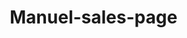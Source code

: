 # Manuel-sales-page
<!DOCTYPE html>
<html lang="en">
<head>
    <meta charset="UTF-8">
    <meta name="viewport" content="width=device-width, initial-scale=1.0">
    <title>Generate Your Own High-Quality Leads Without Dependency on Expensive Third-Party Providers</title>
    <style>
        * {
            margin: 0;
            padding: 0;
            box-sizing: border-box;
        }
        
        html, body {
            overflow-x: hidden;
            font-family: 'Georgia', serif;
            line-height: 1.6;
            color: #333;
        }
        
        .container {
            width: 100%;
            max-width: 800px;
            margin: 0 auto;
            padding: 0 20px;
        }
        
        .hero {
            background: linear-gradient(135deg, #1a1a1a 0%, #2d2d2d 100%);
            color: white;
            padding: 60px 0;
            text-align: center;
        }
        
        .preheader {
            font-size: 1.1em;
            color: #ffd700;
            margin-bottom: 20px;
            font-weight: bold;
        }
        
        .header {
            font-size: 2.5em;
            font-weight: bold;
            margin-bottom: 20px;
            line-height: 1.2;
        }
        
        .subheader {
            font-size: 1.3em;
            margin-bottom: 30px;
            color: #e0e0e0;
        }
        
        .vsl-container {
            margin: 40px 0;
            position: relative;
        }
        
        .vsl-icon {
            position: relative;
            display: inline-block;
            cursor: pointer;
            transition: transform 0.3s ease;
        }
        
        .vsl-icon:hover {
            transform: scale(1.05);
        }
        
        .video-thumbnail {
            width: 300px;
            height: 200px;
            background: #000;
            border: 3px solid #ffd700;
            border-radius: 10px;
            position: relative;
            margin: 0 auto;
        }
        
        .play-button {
            position: absolute;
            top: 50%;
            left: 50%;
            transform: translate(-50%, -50%);
            width: 60px;
            height: 60px;
            background: #ff0000;
            border-radius: 50%;
            display: flex;
            align-items: center;
            justify-content: center;
            font-size: 20px;
            color: white;
        }
        
        .play-button::before {
            content: "▶";
            margin-left: 3px;
        }
        
        .vsl-text {
            margin-top: 15px;
            font-size: 1.1em;
            color: #ffd700;
            font-weight: bold;
        }
        
        .cta-button {
            background: #ff6b35;
            color: white;
            padding: 20px 40px;
            font-size: 1.2em;
            font-weight: bold;
            border: none;
            border-radius: 5px;
            cursor: pointer;
            margin-top: 30px;
            transition: background 0.3s ease;
        }
        
        .cta-button:hover {
            background: #e55a2b;
        }
        
        .section {
            padding: 60px 0;
        }
        
        .section-headline {
            font-size: 2.2em;
            font-weight: bold;
            text-align: center;
            margin-bottom: 40px;
            color: #2d2d2d;
        }
        
        .content-block {
            font-size: 1.1em;
            margin-bottom: 25px;
        }
        
        .content-block p {
            margin-bottom: 15px;
        }
        
        .bold {
            font-weight: bold;
        }
        
        .italic {
            font-style: italic;
        }
        
        .caps {
            text-transform: uppercase;
        }
        
        .bullets {
            list-style: none;
            padding: 0;
        }
        
        .bullets li {
            margin-bottom: 20px;
            padding-left: 30px;
            position: relative;
            font-size: 1.1em;
        }
        
        .bullets li::before {
            content: "✓";
            position: absolute;
            left: 0;
            color: #ff6b35;
            font-weight: bold;
            font-size: 1.2em;
        }
        
        .testimonial {
            background: #f5f5f5;
            padding: 30px;
            margin: 30px 0;
            border-left: 5px solid #ff6b35;
            font-style: italic;
        }
        
        .faq {
            background: #f9f9f9;
            padding: 60px 0;
        }
        
        .faq-item {
            margin-bottom: 30px;
            background: white;
            padding: 25px;
            border-radius: 5px;
            box-shadow: 0 2px 5px rgba(0,0,0,0.1);
        }
        
        .faq-question {
            font-weight: bold;
            font-size: 1.2em;
            margin-bottom: 15px;
            color: #2d2d2d;
        }
        
        .faq-answer {
            color: #555;
            line-height: 1.6;
        }
        
        @media (max-width: 1024px) {
            .header {
                font-size: 2.2em;
            }
            .section-headline {
                font-size: 2em;
            }
        }
        
        @media (max-width: 768px) {
            .container {
                padding: 0 15px;
            }
            
            .hero {
                padding: 40px 0;
            }
            
            .header {
                font-size: 1.8em;
            }
            
            .subheader {
                font-size: 1.1em;
            }
            
            .section-headline {
                font-size: 1.7em;
            }
            
            .video-thumbnail {
                width: 250px;
                height: 167px;
            }
            
            .cta-button {
                padding: 15px 30px;
                font-size: 1.1em;
            }
        }
        
        @media (max-width: 480px) {
            .header {
                font-size: 1.5em;
            }
            
            .video-thumbnail {
                width: 200px;
                height: 133px;
            }
            
            .play-button {
                width: 50px;
                height: 50px;
                font-size: 16px;
            }
        }
    </style>
</head>
<body>
    <!-- HERO SECTION -->
    <section class="hero">
        <div class="container">
            <div class="preheader">ATTENTION: Business Owners Spending $5K+ Monthly on Lead Generation</div>
            
            <h1 class="header">Generate 50+ High-Quality Leads Per Month Through Your Own Social Media Ecosystem Without Relying on Expensive Third-Party Providers</h1>
            
            <div class="subheader">Finally achieve true lead independence while building a brand that commands attention across every platform... even if you've never managed a successful social media campaign before.</div>
            
            <div class="vsl-container">
                <a href="https://docs.google.com/document/d/1H2Sw0MDIC3IkC1y2u68hvCQsxVJSxSE_WnL_6zUXDtY/edit?usp=sharing" class="vsl-icon">
                    <div class="video-thumbnail">
                        <div class="play-button"></div>
                    </div>
                    <div class="vsl-text">Click Here To See The: VSL I WROTE FOR YOU</div>
                </a>
            </div>
            
            <button class="cta-button">Book Your Free Strategy Call Now</button>
        </div>
    </section>

    <!-- PROBLEM IDENTIFICATION -->
    <section class="section">
        <div class="container">
            <h2 class="section-headline">You're Trapped in the Lead Provider Hamster Wheel... And It's Bleeding Your Business Dry</h2>
            
            <div class="content-block">
                <p>Here's what's happening right now...</p>
                
                <p>You wake up Monday morning and check your lead dashboard. <span class="bold">Three leads.</span> Yesterday you had seven. Last week? Fifteen.</p>
                
                <p>The inconsistency is <span class="italic">killing</span> you.</p>
                
                <p>You've tried Facebook ads... spent thousands learning Google Ads... even hired that "social media expert" who promised the moon and delivered crickets.</p>
                
                <p><span class="bold">Sound familiar?</span></p>
                
                <p>Meanwhile, your competitors seem to be pulling leads out of thin air. Their brands are everywhere. Their phones are ringing. Their calendars are packed.</p>
                
                <p>And you're left wondering: <span class="italic">"What the hell am I doing wrong?"</span></p>
            </div>
            
            <div class="content-block">
                <p>The truth is, you're not doing anything wrong.</p>
                
                <p>You're just stuck in a system designed to keep you dependent...</p>
                
                <p>A system where <span class="caps">you</span> pay the bills, but <span class="caps">they</span> control your lead flow.</p>
                
                <p>What happens when they raise prices? You pay.</p>
                
                <p>What happens when they change their algorithm? You suffer.</p>
                
                <p>What happens when they decide to work with your competitor instead? You're toast.</p>
            </div>
            
            <div class="content-block">
                <p><span class="bold">But what if I told you there's a way to flip the script completely?</span></p>
                
                <p>What if you could generate your own high-quality leads... build your own audience... and never worry about some external provider pulling the rug out from under you again?</p>
                
                <p>Keep reading, because I'm about to show you exactly how...</p>
            </div>
        </div>
    </section>

    <!-- ORIGIN STORY -->
    <section class="section">
        <div class="container">
            <h2 class="section-headline">The $50,000 Wake-Up Call That Changed Everything</h2>
            
            <div class="content-block">
                <p>Three years ago, our founder made the same mistake you're probably making right now.</p>
                
                <p>He was running a successful agency, but like most business owners, he was <span class="italic">addicted</span> to buying leads.</p>
                
                <p>$15,000 per month to LeadProvider A. Another $12,000 to LeadProvider B. And $8,000 more to that "exclusive" lead source that promised qualified prospects.</p>
                
                <p><span class="bold">$35,000 per month just to keep the lights on.</span></p>
            </div>
            
            <div class="content-block">
                <p>Then one Tuesday morning, everything changed.</p>
                
                <p>LeadProvider A sent an email: "We're shutting down effective immediately."</p>
                
                <p>LeadProvider B raised their prices by 40% with zero notice.</p>
                
                <p>And that "exclusive" source? Started selling the same leads to three other agencies in town.</p>
                
                <p><span class="bold">In 48 hours, his entire lead generation system collapsed.</span></p>
                
                <p>Revenue dropped 70%. Staff had to be let go. The business nearly died.</p>
            </div>
            
            <div class="content-block">
                <p>But sometimes the biggest disasters lead to the biggest breakthroughs...</p>
                
                <p>While scrambling to rebuild, he discovered something the "gurus" don't want you to know:</p>
                
                <p><span class="bold">The businesses generating the most leads aren't buying them at all.</span></p>
                
                <p>They're creating their own lead-generating ecosystems across social media platforms...</p>
                
                <p>They're building audiences that actually <span class="italic">want</span> to hear from them...</p>
                
                <p>And they're doing it for a fraction of what he was spending on purchased leads.</p>
                
                <p>That's when everything clicked.</p>
            </div>
        </div>
    </section>

    <!-- SOLUTION REVELATION -->
    <section class="section">
        <div class="container">
            <h2 class="section-headline">The "Social Media Ecosystem" That's Generated $227 Million in Client Revenue</h2>
            
            <div class="content-block">
                <p>Here's what we discovered...</p>
                
                <p>Most businesses approach social media like it's a collection of separate platforms.</p>
                
                <p>Facebook here. Instagram there. Maybe some YouTube videos thrown in for good measure.</p>
                
                <p><span class="bold">That's exactly why they fail.</span></p>
            </div>
            
            <div class="content-block">
                <p>The businesses crushing it online understand a simple truth:</p>
                
                <p><span class="italic">Social media platforms aren't separate islands... they're connected pieces of one powerful ecosystem.</span></p>
                
                <p>When done right, each platform feeds into the others. Your Facebook ads drive traffic to Instagram. Your Instagram stories push viewers to YouTube. Your YouTube content generates email subscribers.</p>
                
                <p>It's like building a spider web where every thread strengthens the whole.</p>
            </div>
            
            <div class="content-block">
                <p><span class="bold">But here's the kicker...</span></p>
                
                <p>Most agencies can't do this because they're specialists in one platform.</p>
                
                <p>The Facebook guy doesn't know Instagram.</p>
                
                <p>The Instagram expert has never run YouTube ads.</p>
                
                <p>The content creator doesn't understand conversion tracking.</p>
                
                <p>You end up with a Frankenstein marketing strategy that looks busy but generates zero real results.</p>
            </div>
            
            <ul class="bullets">
                <li><span class="bold">Multi-Platform Integration:</span> Your campaigns work together across Facebook, Instagram, YouTube, LinkedIn, and Google to create an unstoppable lead generation machine that compounds results instead of competing against itself.</li>
                
                <li><span class="bold">Content That Converts:</span> Professional audiovisual content, images, and copy that stops the scroll and turns browsers into buyers... so your brand becomes the obvious choice in your market.</li>
                
                <li><span class="bold">Advanced Audience Targeting:</span> Sophisticated marketing funnels that identify your perfect prospects and guide them through a proven conversion path... eliminating tire-kickers and attracting serious buyers.</li>
                
                <li><span class="bold">Performance Optimization:</span> Real-time tracking and adjustment using advanced algorithms that maximize your ROI... so every dollar works harder than the last.</li>
            </ul>
            
            <div class="testimonial">
                "In 6 months, we went from spending $18K/month on purchased leads to generating 200+ qualified prospects monthly through our own social media ecosystem. Our cost per lead dropped 60% and our close rate doubled because these people actually wanted to hear from us." - Sarah M., Construction Company Owner
            </div>
        </div>
    </section>

    <!-- PRODUCT INTRODUCTION -->
    <section class="section">
        <div class="container">
            <h2 class="section-headline">Introducing the Complete Social Media Ecosystem That Builds Your Lead Independence</h2>
            
            <div class="content-block">
                <p>This isn't another "social media management" service...</p>
                
                <p>This is the complete system that frees you from expensive lead providers forever.</p>
                
                <p><span class="bold">Here's exactly what you get:</span></p>
            </div>
            
            <ul class="bullets">
                <li><span class="bold">Strategic Campaign Planning:</span> In-depth market research and competitive analysis that identifies exactly where your ideal prospects spend time online... so you can meet them where they already are instead of hoping they find you.</li>
                
                <li><span class="bold">Professional Content Creation:</span> High-converting audiovisual content, stunning graphics, and persuasive copy that makes your brand impossible to ignore... giving you the professional presence that commands premium prices.</li>
                
                <li><span class="bold">Cross-Platform Advertising:</span> Coordinated campaigns across Facebook, Instagram, YouTube, Pinterest, LinkedIn, and Google that work together like a finely-tuned orchestra... multiplying your reach while cutting your costs.</li>
                
                <li><span class="bold">E-commerce Integration:</span> Complete setup and optimization of your online presence including Amazon and Shopify integration... so prospects can buy from you instantly when they're ready.</li>
                
                <li><span class="bold">Community Management:</span> Active audience engagement that builds loyalty and turns customers into raving fans... creating a business asset that grows more valuable every month.</li>
                
                <li><span class="bold">Performance Tracking:</span> Detailed analytics and optimization reports that show exactly what's working and what isn't... so you always know where your best leads are coming from.</li>
            </ul>
            
            <div class="content-block">
                <p>Compare this to what you're doing now:</p>
                
                <p>Instead of paying $10,000+ monthly for inconsistent leads from sources you don't control...</p>
                
                <p>You'll own a system that generates qualified prospects 24/7.</p>
                
                <p>Instead of wondering if your lead source will disappear tomorrow...</p>
                
                <p>You'll have complete control over your marketing destiny.</p>
                
                <p>Instead of competing on price because prospects don't know who you are...</p>
                
                <p>You'll be the recognized expert they're excited to work with.</p>
            </div>
        </div>
    </section>

    <!-- OFFER STRUCTURE -->
    <section class="section">
        <div class="container">
            <h2 class="section-headline">Here's How to Claim Your Lead Independence in the Next 30 Days</h2>
            
            <div class="content-block">
                <p>Look, I could charge $50,000 for this complete ecosystem...</p>
                
                <p>And it would still save you money compared to what you're spending on lead providers.</p>
                
                <p>But I'm not going to do that.</p>
                
                <p><span class="bold">Instead, I want to prove this works for you first.</span></p>
            </div>
            
            <div class="content-block">
                <p>Book a free strategy call with our team.</p>
                
                <p>We'll analyze your current marketing...</p>
                
                <p>Show you exactly where you're losing money...</p>
                
                <p>And create a custom roadmap for your lead independence.</p>
                
                <p><span class="bold">If it makes sense to work together, great.</span></p>
                
                <p><span class="bold">If not, you'll still walk away with a clear action plan worth thousands.</span></p>
            </div>
            
            <div class="content-block">
                <p>We're so confident this will work for you that we offer a simple promise:</p>
                
                <p><span class="italic">If we don't increase your qualified lead flow within 90 days, we'll work for free until we do.</span></p>
                
                <p>You literally cannot lose.</p>
            </div>
            
            <div style="text-align: center; margin: 40px 0;">
                <button class="cta-button">Book Your Free Strategy Call Before This Week Ends</button>
                <p style="margin-top: 15px; font-style: italic;">Only 12 spots available this week due to high demand</p>
            </div>
        </div>
    </section>

    <!-- FAQ SECTION -->
    <section class="faq">
        <div class="container">
            <h2 class="section-headline">Questions Smart Business Owners Ask</h2>
            
            <div class="faq-item">
                <div class="faq-question">Q: How is this different from hiring a social media manager?</div>
                <div class="faq-answer">A social media manager posts content. We build lead-generating ecosystems. There's a massive difference. Our team includes 50+ specialists - media buyers, conversion experts, content creators, and data analysts - all working together to turn your social presence into a predictable revenue machine. You're not just getting posts; you're getting a complete business transformation system.</div>
            </div>
            
            <div class="faq-item">
                <div class="faq-question">Q: What if I've tried social media advertising before and it didn't work?</div>
                <div class="faq-answer">Perfect. That means you understand the difference between amateur attempts and professional execution. Most businesses fail at social media because they treat each platform separately. We integrate everything into one cohesive system where your Facebook ads feed your Instagram growth, which drives your YouTube subscribers, which fills your email list. It's the integration that creates the magic, not individual tactics.</div>
            </div>
            
            <div class="faq-item">
                <div class="faq-question">Q: How quickly will I see results?</div>
                <div class="faq-answer">Most clients start seeing increased lead flow within 30-45 days, with full ecosystem momentum building by month 3. But here's what's more important: you'll start feeling the confidence that comes from owning your lead generation immediately. No more anxiety about lead providers disappearing. No more sleepless nights wondering where tomorrow's prospects will come from.</div>
            </div>
            
            <div class="faq-item">
                <div class="faq-question">Q: Is this going to require a lot of my time?</div>
                <div class="faq-answer">The opposite. Right now, you're probably spending hours trying to manage multiple lead sources, vetting prospects from questionable providers, and constantly searching for new lead generation options. Our system runs in the background while you focus on closing deals and growing your business. Most clients tell us they've never had more time to focus on what they do best.</div>
            </div>
            
            <div class="faq-item">
                <div class="faq-question">Q: What makes you different from other marketing agencies?</div>
                <div class="faq-answer">Two words: Lead independence. Every other agency wants to make you dependent on their services forever. We want to make you independent of lead providers forever. Plus, we're one of the few agencies with official ManyChat and Facebook Advertising accreditation, and we've generated over $227 million in documented client revenue. Our track record speaks for itself.</div>
            </div>
            
            <div style="text-align: center; margin: 50px 0;">
                <button class="cta-button">Stop Wasting Money on Lead Providers - Book Your Free Call Now</button>
                <p style="margin-top: 15px; font-style: italic; color: #666;">Your lead independence starts with one conversation</p>
            </div>
        </div>
    </section>

    <script>
        document.querySelectorAll('.cta-button').forEach(button => {
            button.addEventListener('click', function() {
                window.open('https://agmagency.com', '_blank');
            });
        });
    </script>
</body>
</html>
